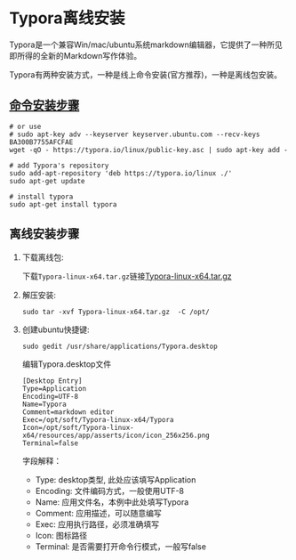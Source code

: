 # Typora离线安装

Typora是一个兼容Win/mac/ubuntu系统markdown编辑器，它提供了一种所见即所得的全新的Markdown写作体验。

Typora有两种安装方式，一种是线上命令安装(官方推荐)，一种是离线包安装。

## [命令安装步骤](http://support.typora.io/Typora-on-Linux/)

```shell
# or use
# sudo apt-key adv --keyserver keyserver.ubuntu.com --recv-keys BA300B7755AFCFAE
wget -qO - https://typora.io/linux/public-key.asc | sudo apt-key add -

# add Typora's repository
sudo add-apt-repository 'deb https://typora.io/linux ./'
sudo apt-get update

# install typora
sudo apt-get install typora
```

## 离线安装步骤

1. 下载离线包:

   下载```Typora-linux-x64.tar.gz```链接[Typora-linux-x64.tar.gz](https://typora.io/#linux)

2. 解压安装:

   ```shell
   sudo tar -xvf Typora-linux-x64.tar.gz  -C /opt/
   ```

3. 创建ubuntu快捷键:

   ```shell
   sudo gedit /usr/share/applications/Typora.desktop
   ```

   编辑Typora.desktop文件

   ```shell
   [Desktop Entry]
   Type=Application
   Encoding=UTF-8
   Name=Typora
   Comment=markdown editor
   Exec=/opt/soft/Typora-linux-x64/Typora
   Icon=/opt/soft/Typora-linux-x64/resources/app/asserts/icon/icon_256x256.png
   Terminal=false
   ```

   字段解释：

   - Type: desktop类型, 此处应该填写Application
   - Encoding: 文件编码方式，一般使用UTF-8
   - Name: 应用文件名，本例中此处填写Typora
   - Comment: 应用描述，可以随意编写
   - Exec: 应用执行路径，必须准确填写
   - Icon: 图标路径
   - Terminal: 是否需要打开命令行模式，一般写false

